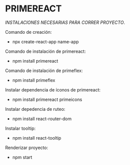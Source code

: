 # PRIMEREACT

_INSTALACIONES NECESARIAS PARA CORRER PROYECTO_.

Comando de creación:
* npx create-react-app name-app

Comando de instalación de primereact:
* npm install primereact

Comando de instalación de primeflex:
* npm install primeflex

Instalar dependencia de íconos de primereact:
* npm install primereact primeicons

Instalar depedencia de ruteo:
* npm install react-router-dom

Instalar tooltip:
* npm install react-tooltip

Renderizar proyecto:
* npm start